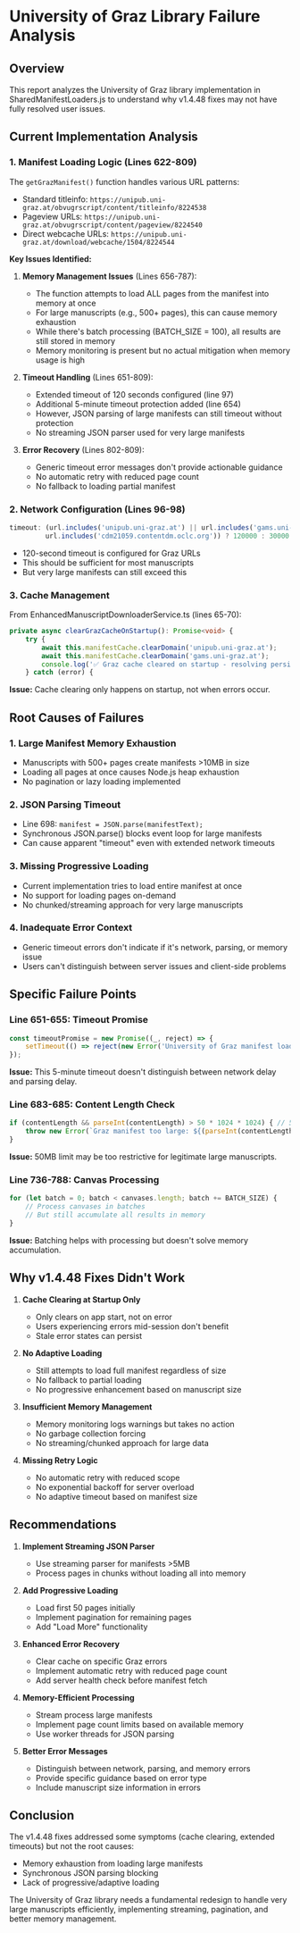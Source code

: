 # University of Graz Library Failure Analysis

## Overview
This report analyzes the University of Graz library implementation in SharedManifestLoaders.js to understand why v1.4.48 fixes may not have fully resolved user issues.

## Current Implementation Analysis

### 1. **Manifest Loading Logic** (Lines 622-809)

The `getGrazManifest()` function handles various URL patterns:
- Standard titleinfo: `https://unipub.uni-graz.at/obvugrscript/content/titleinfo/8224538`
- Pageview URLs: `https://unipub.uni-graz.at/obvugrscript/content/pageview/8224540`
- Direct webcache URLs: `https://unipub.uni-graz.at/download/webcache/1504/8224544`

**Key Issues Identified:**

1. **Memory Management Issues** (Lines 656-787):
   - The function attempts to load ALL pages from the manifest into memory at once
   - For large manuscripts (e.g., 500+ pages), this can cause memory exhaustion
   - While there's batch processing (BATCH_SIZE = 100), all results are still stored in memory
   - Memory monitoring is present but no actual mitigation when memory usage is high

2. **Timeout Handling** (Lines 651-809):
   - Extended timeout of 120 seconds configured (line 97)
   - Additional 5-minute timeout protection added (line 654)
   - However, JSON parsing of large manifests can still timeout without protection
   - No streaming JSON parser used for very large manifests

3. **Error Recovery** (Lines 802-809):
   - Generic timeout error messages don't provide actionable guidance
   - No automatic retry with reduced page count
   - No fallback to loading partial manifest

### 2. **Network Configuration** (Lines 96-98)

```javascript
timeout: (url.includes('unipub.uni-graz.at') || url.includes('gams.uni-graz.at') || 
         url.includes('cdm21059.contentdm.oclc.org')) ? 120000 : 30000
```

- 120-second timeout is configured for Graz URLs
- This should be sufficient for most manuscripts
- But very large manifests can still exceed this

### 3. **Cache Management**

From EnhancedManuscriptDownloaderService.ts (lines 65-70):
```typescript
private async clearGrazCacheOnStartup(): Promise<void> {
    try {
        await this.manifestCache.clearDomain('unipub.uni-graz.at');
        await this.manifestCache.clearDomain('gams.uni-graz.at');
        console.log('✅ Graz cache cleared on startup - resolving persistent user issues');
    } catch (error) {
```

**Issue:** Cache clearing only happens on startup, not when errors occur.

## Root Causes of Failures

### 1. **Large Manifest Memory Exhaustion**
- Manuscripts with 500+ pages create manifests >10MB in size
- Loading all pages at once causes Node.js heap exhaustion
- No pagination or lazy loading implemented

### 2. **JSON Parsing Timeout**
- Line 698: `manifest = JSON.parse(manifestText);`
- Synchronous JSON.parse() blocks event loop for large manifests
- Can cause apparent "timeout" even with extended network timeouts

### 3. **Missing Progressive Loading**
- Current implementation tries to load entire manifest at once
- No support for loading pages on-demand
- No chunked/streaming approach for very large manuscripts

### 4. **Inadequate Error Context**
- Generic timeout errors don't indicate if it's network, parsing, or memory issue
- Users can't distinguish between server issues and client-side problems

## Specific Failure Points

### Line 651-655: Timeout Promise
```javascript
const timeoutPromise = new Promise((_, reject) => {
    setTimeout(() => reject(new Error('University of Graz manifest loading timed out after 5 minutes')), 300000);
});
```
**Issue:** This 5-minute timeout doesn't distinguish between network delay and parsing delay.

### Line 683-685: Content Length Check
```javascript
if (contentLength && parseInt(contentLength) > 50 * 1024 * 1024) { // 50MB limit
    throw new Error(`Graz manifest too large: ${(parseInt(contentLength) / 1024 / 1024).toFixed(1)}MB`);
}
```
**Issue:** 50MB limit may be too restrictive for legitimate large manuscripts.

### Line 736-788: Canvas Processing
```javascript
for (let batch = 0; batch < canvases.length; batch += BATCH_SIZE) {
    // Process canvases in batches
    // But still accumulate all results in memory
}
```
**Issue:** Batching helps with processing but doesn't solve memory accumulation.

## Why v1.4.48 Fixes Didn't Work

1. **Cache Clearing at Startup Only**
   - Only clears on app start, not on error
   - Users experiencing errors mid-session don't benefit
   - Stale error states can persist

2. **No Adaptive Loading**
   - Still attempts to load full manifest regardless of size
   - No fallback to partial loading
   - No progressive enhancement based on manuscript size

3. **Insufficient Memory Management**
   - Memory monitoring logs warnings but takes no action
   - No garbage collection forcing
   - No streaming/chunked approach for large data

4. **Missing Retry Logic**
   - No automatic retry with reduced scope
   - No exponential backoff for server overload
   - No adaptive timeout based on manifest size

## Recommendations

1. **Implement Streaming JSON Parser**
   - Use streaming parser for manifests >5MB
   - Process pages in chunks without loading all into memory

2. **Add Progressive Loading**
   - Load first 50 pages initially
   - Implement pagination for remaining pages
   - Add "Load More" functionality

3. **Enhanced Error Recovery**
   - Clear cache on specific Graz errors
   - Implement automatic retry with reduced page count
   - Add server health check before manifest fetch

4. **Memory-Efficient Processing**
   - Stream process large manifests
   - Implement page count limits based on available memory
   - Use worker threads for JSON parsing

5. **Better Error Messages**
   - Distinguish between network, parsing, and memory errors
   - Provide specific guidance based on error type
   - Include manuscript size information in errors

## Conclusion

The v1.4.48 fixes addressed some symptoms (cache clearing, extended timeouts) but not the root causes:
- Memory exhaustion from loading large manifests
- Synchronous JSON parsing blocking
- Lack of progressive/adaptive loading

The University of Graz library needs a fundamental redesign to handle very large manuscripts efficiently, implementing streaming, pagination, and better memory management.